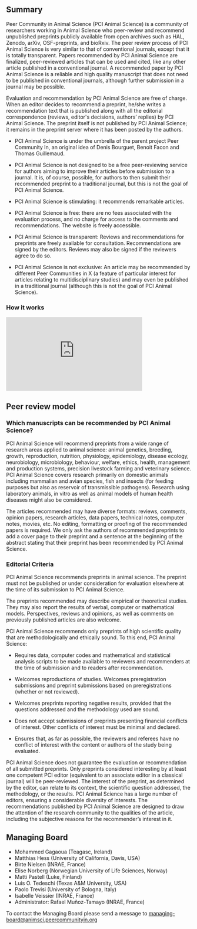 ## Summary

Peer Community in Animal Science (PCI Animal Science) is a community of researchers working in Animal Science who peer-review and recommend unpublished preprints publicly available from open archives such as HAL, Zenodo, arXiv, OSF-preprints, and bioRxiv. The peer review process of PCI Animal Science is very similar to that of conventional journals, except that it is totally transparent. Papers recommended by PCI Animal Science are finalized, peer-reviewed articles that can be used and cited, like any other article published in a conventional journal. A recommended paper by PCI Animal Science is a reliable and high quality manuscript that does not need to be published in conventional journals, although further submission in a journal may be possible.

Evaluation and recommendation by PCI Animal Science are free of charge. When an editor decides to recommend a preprint, he/she writes a recommendation text that is published along with all the editorial correspondence (reviews, editor's decisions, authors’ replies) by PCI Animal Science. The preprint itself is not published by PCI Animal Science; it remains in the preprint server where it has been posted by the authors.

*   PCI Animal Science is under the umbrella of the parent project Peer Community In, an original idea of Denis Bourguet, Benoit Facon and Thomas Guillemaud.

*   PCI Animal Science is not designed to be a free peer-reviewing service for authors aiming to improve their articles before submission to a journal. It is, of course, possible, for authors to then submit their recommended preprint to a traditional journal, but this is not the goal of PCI Animal Science.

*   PCI Animal Science is stimulating: it recommends remarkable articles.

*   PCI Animal Science is free: there are no fees associated with the evaluation process, and no charge for access to the comments and recommendations. The website is freely accessible.

*   PCI Animal Science is transparent: Reviews and recommendations for preprints are freely available for consultation. Recommendations are signed by the editors. Reviews may also be signed if the reviewers agree to do so.

*   PCI Animal Science is not exclusive: An article may be recommended by different Peer Communities in X (a feature of particular interest for articles relating to multidisciplinary studies) and may even be published in a traditional journal (although this is not the goal of PCI Animal Science).

### How it works
<iframe width="370" height="200" src="https://www.youtube.com/embed/4PZhpnc8wwo" frameborder="0" allowfullscreen=""></iframe>

## Peer review model

### Which manuscripts can be recommended by PCI Animal Science?

PCI Animal Science will recommend preprints from a wide range of research areas applied to animal science: animal genetics, breeding, growth, reproduction, nutrition, physiology, epidemiology, disease ecology, neurobiology, microbiology, behaviour, welfare, ethics, health, management and production systems, precision livestock farming and veterinary science. PCI Animal Science covers research primarily on domestic animals including mammalian and avian species, fish and insects (for feeding purposes but also as reservoir of transmissible pathogens). Research using laboratory animals, in vitro as well as animal models of human health diseases might also be considered.

The articles recommended may have diverse formats: reviews, comments, opinion papers, research articles, data papers, technical notes, computer notes, movies, etc. No editing, formatting or proofing of the recommended papers is required. We only ask the authors of recommended preprints to add a cover page to their preprint and a sentence at the beginning of the abstract stating that their preprint has been recommended by PCI Animal Science.

### Editorial Criteria

PCI Animal Science recommends preprints in animal science. The preprint must not be published or under consideration for evaluation elsewhere at the time of its submission to PCI Animal Science.

The preprints recommended may describe empirical or theoretical studies. They may also report the results of verbal, computer or mathematical models. Perspectives, reviews and opinions, as well as comments on previously published articles are also welcome.  

PCI Animal Science recommends only preprints of high scientific quality that are methodologically and ethically sound. To this end, PCI Animal Science:
* Requires data, computer codes and mathematical and statistical analysis scripts to be made available to reviewers and recommenders at the time of submission and to readers after recommendation.

* Welcomes reproductions of studies.
Welcomes preregistration submissions and preprint submissions based on preregistrations (whether or not reviewed).

* Welcomes preprints reporting negative results, provided that the questions addressed and the methodology used are sound.

* Does not accept submissions of preprints presenting financial conflicts of interest. Other conflicts of interest must be minimal and declared.

* Ensures that, as far as possible, the reviewers and referees have no conflict of interest with the content or authors of the study being evaluated.  

PCI Animal Science does not guarantee the evaluation or recommendation of all submitted preprints. Only preprints considered interesting by at least one competent PCI editor (equivalent to an associate editor in a classical journal) will be peer-reviewed. The interest of the preprint, as determined by the editor, can relate to its context, the scientific question addressed, the methodology, or the results. PCI Animal Science has a large number of editors, ensuring a considerable diversity of interests. The recommendations published by PCI Animal Science are designed to draw the attention of the research community to the qualities of the article, including the subjective reasons for the recommender’s interest in it.

## Managing Board

* Mohammed Gagaoua (Teagasc, Ireland)
* Matthias Hess (University of California, Davis, USA)
* Birte Nielsen (INRAE, France)
* Elise Norberg (Norwegian University of Life Sciences, Norway)
* Matti Pastell (Luke, Finland)
* Luis O. Tedeschi (Texas A&M University, USA)
* Paolo Trevisi (University of Bologna, Italy)
* Isabelle Veissier (INRAE, France)
* Administrator: Rafael Muñoz-Tamayo (INRAE, France)

To contact the Managing Board please send a message to [managing-board@animsci.peercommunityin.org](mailto:managing-board@animsci.peercommunityin.org)